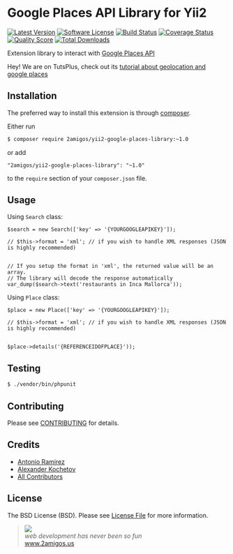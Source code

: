 # Google Places API Library for Yii2

[![Latest Version](https://img.shields.io/github/tag/2amigos/yii2-google-places-library.svg?style=flat-square&label=release)](https://github.com/2amigos/yii2-google-places-library/tags)
[![Software License](https://img.shields.io/badge/license-MIT-brightgreen.svg?style=flat-square)](LICENSE.md)
[![Build Status](https://img.shields.io/travis/2amigos/yii2-google-places-library/master.svg?style=flat-square)](https://travis-ci.org/2amigos/yii2-google-places-library)
[![Coverage Status](https://img.shields.io/scrutinizer/coverage/g/2amigos/yii2-google-places-library.svg?style=flat-square)](https://scrutinizer-ci.com/g/2amigos/yii2-google-places-library/code-structure)
[![Quality Score](https://img.shields.io/scrutinizer/g/2amigos/yii2-google-places-library.svg?style=flat-square)](https://scrutinizer-ci.com/g/2amigos/yii2-google-places-library)
[![Total Downloads](https://img.shields.io/packagist/dt/2amigos/yii2-google-places-library.svg?style=flat-square)](https://packagist.org/packages/2amigos/yii2-google-places-library)

Extension library to interact with [Google Places API](https://developers.google.com/places/documentation/index)

Hey! We are on TutsPlus, check out its [tutorial about geolocation and google places](http://code.tutsplus.com/tutorials/building-your-startup-with-php-geolocation-and-google-places--cms-22729)

## Installation

The preferred way to install this extension is through [composer](http://getcomposer.org/download/).

Either run

```bash
$ composer require 2amigos/yii2-google-places-library:~1.0
```

or add

```
"2amigos/yii2-google-places-library": "~1.0"
```

to the `require` section of your `composer.json` file.

## Usage

Using `Search` class:

```
$search = new Search(['key' => '{YOURGOOGLEAPIKEY}']);

// $this->format = 'xml'; // if you wish to handle XML responses (JSON is highly recommended)


// If you setup the format in 'xml', the returned value will be an array.
// The library will decode the response automatically
var_dump($search->text('restaurants in Inca Mallorca'));

```

Using `Place` class:

```
$place = new Place(['key' => '{YOURGOOGLEAPIKEY}']);

// $this->format = 'xml'; // if you wish to handle XML responses (JSON is highly recommended)


$place->details('{REFERENCEIDOFPLACE}'));

```

## Testing

```bash
$ ./vendor/bin/phpunit
```

## Contributing

Please see [CONTRIBUTING](CONTRIBUTING.md) for details.

## Credits

- [Antonio Ramirez](https://github.com/tonydspaniard)
- [Alexander Kochetov](https://github.com/creocoder)
- [All Contributors](https://github.com/2amigos/yii2-google-places-library/graphs/contributors)

## License

The BSD License (BSD). Please see [License File](LICENSE.md) for more information.

<blockquote>
    <a href="http://www.2amigos.us"><img src="http://www.gravatar.com/avatar/55363394d72945ff7ed312556ec041e0.png"></a><br>
    <i>web development has never been so fun</i><br>
    <a href="http://www.2amigos.us">www.2amigos.us</a>
</blockquote>
